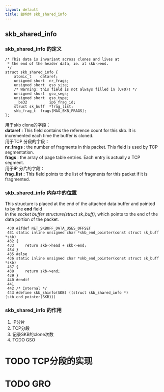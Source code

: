 ```yaml
---
layout: default
title: 结构体 skb_shared_info  
---
```

## skb_shared_info 

### skb_shared_info 的定义
```
/* This data is invariant across clones and lives at
 * the end of the header data, ie. at skb->end.
 */
struct skb_shared_info {
    atomic_t    dataref;
    unsigned short  nr_frags;
    unsigned short  gso_size;
    /* Warning: this field is not always filled in (UFO)! */
    unsigned short  gso_segs;
    unsigned short  gso_type;
    __be32          ip6_frag_id;
    struct sk_buff  *frag_list;
    skb_frag_t  frags[MAX_SKB_FRAGS];
};
```
用于skb clone的字段：   
**dataref** : This field contains the reference count for this skb. It is incremented each time the buffer is cloned.   
用于TCP 分段的字段：   
**nr_frags** : the number of fragments in this packet. This field is used by TCP segmentation.   
**frags** : the array of page table entries. Each entry is actually a TCP segment.   
用于IP 分片的字段：   
**frag_list** : This field points to the list of fragments for this packet if it is fragmented.      

### skb_shared_info 内存中的位置
This structure is placed at the end of the attached data buffer and pointed to by the **end** field    
in the *socket buffer structure(struct sk_buff)*, which points to the end of the data portion of the packet. 
```
 430 #ifdef NET_SKBUFF_DATA_USES_OFFSET
 431 static inline unsigned char *skb_end_pointer(const struct sk_buff *skb)
 432 {
 433     return skb->head + skb->end;
 434 }
 435 #else
 436 static inline unsigned char *skb_end_pointer(const struct sk_buff *skb)
 437 {
 438     return skb->end;
 439 }
 440 #endif
 441 
 442 /* Internal */
 443 #define skb_shinfo(SKB) ((struct skb_shared_info *)(skb_end_pointer(SKB)))
```
### skb_shared_info 的作用
1. IP分片
2. TCP分段
3. 记录SKB的clone次数 
4. TODO GSO

# TODO TCP分段的实现   
# TODO GRO   

